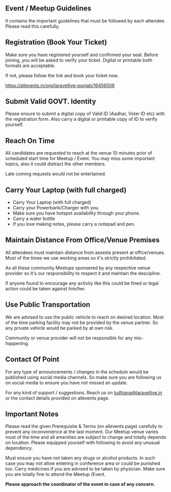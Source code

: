 Event / Meetup Guidelines
---------------------------------------------------
It contains the important guidelines that must be followed by each attendee. Please read this carefully.


## Registration (Book Your Ticket)

Make sure you have registered yourself and confirmed your seat. Before joining, you will be asked to verify your ticket. Digital or printable both formats are acceptable.

If not, please follow the link and book your ticket now. 

https://allevents.in/org/laravellive-punjab/16456509


## Submit Valid GOVT. Identity

Please ensure to submit a digital copy of Valid ID (Aadhar, Voter ID etc) with the registration form. Also carry a digital or printable copy of ID to verify yourself.


## Reach On Time

All candidates are requested to reach at the venue 10 minutes prior of scheduled start time for Meetup / Event. You may miss some important topics, also it could distract the other members.

Late coming requests would not be entertained.


## Carry Your Laptop (with full charged)

* Carry Your Laptop (with full charged)
* Carry your Powerbank/Charger with you.
* Make sure you have hotspot availability through your phone.
* Carry a water bottle
* If you love making notes, please carry a notepad and pen.


## Maintain Distance From Office/Venue Premises

All attendees must maintain distance from assests present at office/venues. Most of the times we use working areas so it's strictly prohibitated.

As all these community Meetups sponsered by any respective venue provider so it's our responsibility to respect it and maintain the descipline.

If anyone found to encourage any activity like this could be fined or legal action could be taken against him/her.


## Use Public Transportation

We are advised to use the public vehicle to reach on desired location. Most of the time parking facility may not be provided by the venue partner. So any private vehicle would be parked by at own risk.

Community or venue provider will not be responsible for any mis-happening.


## Contact Of Point

For any type of announcements / changes in the schedule would be published using social media channels. So make sure you are following us on social media to ensure you have not missed an update.

For any kind of support / suggestions. Reach us on ludhiana@laravellive.in or the contact details provided on allevents page.


## Important Notes

Please read the given Prerequisite & Terms (on allevents page) carefully to prevent any inconvenience at the last moment. Our Meetup venue varies most of the time and all amenities are subject to change and totally depends on location. Please equipped yourself with following to avoid any unusual dependency.

Must ensure you have not taken any drugs or alcohol products. In such case you may not allow entering in conference area or could be punished too. Carry medicines if you are advised to be taken by physician. Make sure you are totally fine to attend the Meetup /Event.

**Please approach the coordinator of the event in case of any concern.**
